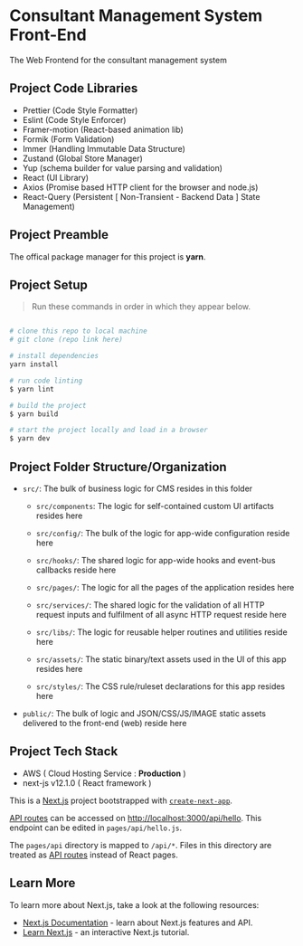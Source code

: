 # Consultant Management System Front-End

The Web Frontend for the consultant management system

## Project Code Libraries

- Prettier (Code Style Formatter)
- Eslint (Code Style Enforcer)
- Framer-motion (React-based animation lib)
- Formik (Form Validation)
- Immer (Handling Immutable Data Structure)
- Zustand (Global Store Manager)
- Yup (schema builder for value parsing and validation)
- React (UI Library)
- Axios (Promise based HTTP client for the browser and node.js)
- React-Query (Persistent [ Non-Transient - Backend Data ] State Management)

## Project Preamble

The offical package manager for this project is **yarn**.

## Project Setup

> Run these commands in order in which they appear below.

```bash

# clone this repo to local machine
# git clone (repo link here)

# install dependencies
yarn install

# run code linting
$ yarn lint

# build the project
$ yarn build

# start the project locally and load in a browser
$ yarn dev

```

## Project Folder Structure/Organization

- `src/`: The bulk of business logic for CMS resides in this folder

  - `src/components`: The logic for self-contained custom UI artifacts resides here
  - `src/config/`: The bulk of the logic for app-wide configuration reside here
  - `src/hooks/`: The shared logic for app-wide hooks and event-bus callbacks reside here
  - `src/pages/`: The logic for all the pages of the application resides here
  - `src/services/`: The shared logic for the validation of all HTTP request inputs and fulfilment of all async HTTP request reside here

  - `src/libs/`: The logic for reusable helper routines and utilities reside here
  - `src/assets/`: The static binary/text assets used in the UI of this app resides here
  - `src/styles/`: The CSS rule/ruleset declarations for this app resides here

- `public/`: The bulk of logic and JSON/CSS/JS/IMAGE static assets delivered to the front-end (web) reside here

## Project Tech Stack

- AWS ( Cloud Hosting Service : **Production** )
- next-js v12.1.0 ( React framework )

This is a [Next.js](https://nextjs.org/) project bootstrapped with [`create-next-app`](https://github.com/vercel/next.js/tree/canary/packages/create-next-app).

[API routes](https://nextjs.org/docs/api-routes/introduction) can be accessed on [http://localhost:3000/api/hello](http://localhost:3000/api/hello). This endpoint can be edited in `pages/api/hello.js`.

The `pages/api` directory is mapped to `/api/*`. Files in this directory are treated as [API routes](https://nextjs.org/docs/api-routes/introduction) instead of React pages.

## Learn More

To learn more about Next.js, take a look at the following resources:

- [Next.js Documentation](https://nextjs.org/docs) - learn about Next.js features and API.
- [Learn Next.js](https://nextjs.org/learn) - an interactive Next.js tutorial.
